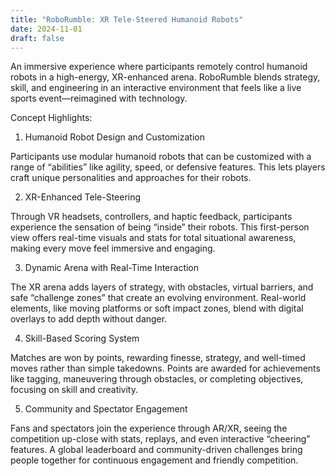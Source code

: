 ```yaml
---
title: "RoboRumble: XR Tele-Steered Humanoid Robots"
date: 2024-11-01
draft: false
---
```

An immersive experience where participants remotely control humanoid robots in a high-energy, XR-enhanced arena. RoboRumble blends strategy, skill, and engineering in an interactive environment that feels like a live sports event—reimagined with technology.

Concept Highlights:

1. Humanoid Robot Design and Customization

Participants use modular humanoid robots that can be customized with a range of “abilities” like agility, speed, or defensive features. This lets players craft unique personalities and approaches for their robots.



2. XR-Enhanced Tele-Steering

Through VR headsets, controllers, and haptic feedback, participants experience the sensation of being “inside” their robots. This first-person view offers real-time visuals and stats for total situational awareness, making every move feel immersive and engaging.



3. Dynamic Arena with Real-Time Interaction

The XR arena adds layers of strategy, with obstacles, virtual barriers, and safe “challenge zones” that create an evolving environment. Real-world elements, like moving platforms or soft impact zones, blend with digital overlays to add depth without danger.



4. Skill-Based Scoring System

Matches are won by points, rewarding finesse, strategy, and well-timed moves rather than simple takedowns. Points are awarded for achievements like tagging, maneuvering through obstacles, or completing objectives, focusing on skill and creativity.



5. Community and Spectator Engagement

Fans and spectators join the experience through AR/XR, seeing the competition up-close with stats, replays, and even interactive “cheering” features. A global leaderboard and community-driven challenges bring people together for continuous engagement and friendly competition.

